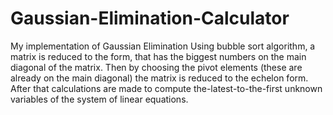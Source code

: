 # Gaussian-Elimination-Calculator
My implementation of Gaussian Elimination
Using bubble sort algorithm, a matrix is reduced to the form, that has the biggest numbers on the main diagonal of the matrix.
Then by choosing the pivot elements (these are already on the main diagonal) the matrix is reduced to the echelon form.
After that calculations are made to compute the-latest-to-the-first unknown variables of the system of linear equations.
